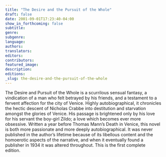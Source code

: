 ```yaml
---
title: "The Desire and the Pursuit of the Whole"
draft: false
date: 2001-09-01T17:23:40-04:00
show_in_forthcoming: false
subtitle:
genre:
subgenre:
language:
authors:
translators:
editors:
contributors:
featured_image:
description:
editions:
_slug: the-desire-and-the-pursuit-of-the-whole
---
```


The Desire and Pursuit of the Whole is a scurrilous sensual fantasy, a vindication of a man who felt betrayed by his friends, and a testament to a fervent affection for the city of Venice. Highly autobiographical, it chronicles the hectic descent of Nicholas Crabbe into destitution and starvation amongst the glories of Venice. His passage is brightened only by his love for his servant the boy-girl Zildo; a love which becomes ever more obsessive. Written a year before Thomas Mann’s Death in Venice, this novel is both more passionate and more deeply autobiographical. It was never published in the author’s lifetime because of its libellous content and the homoerotic aspects of the narrative, and when it eventually found a publisher in 1934 it was altered throughout. This is the first complete edition.

